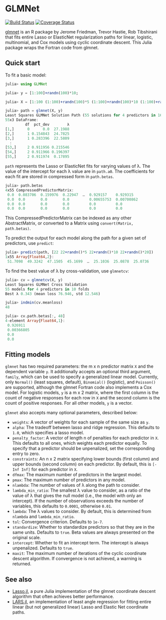 # GLMNet

[![Build Status](https://travis-ci.org/simonster/GLMNet.jl.svg?branch=master)](https://travis-ci.org/simonster/GLMNet.jl)
[![Coverage Status](https://coveralls.io/repos/simonster/GLMNet.jl/badge.svg?branch=master)](https://coveralls.io/r/simonster/GLMNet.jl?branch=master)

[glmnet](http://www.jstatsoft.org/v33/i01/) is an R package by Jerome Friedman, Trevor Hastie, Rob Tibshirani that fits entire Lasso or ElasticNet regularization paths for linear, logistic, multinomial, and Cox models using cyclic coordinate descent. This Julia package wraps the Fortran code from glmnet.

## Quick start

To fit a basic model:

```julia
julia> using GLMNet

julia> y = [1:100]+randn(100)*10;

julia> X = [1:100 (1:100)+randn(100)*5 (1:100)+randn(100)*10 (1:100)+randn(100)*20];

julia> path = glmnet(X, y)
Least Squares GLMNet Solution Path (55 solutions for 4 predictors in 163 passes):
55x3 DataFrame:
         df  pct_dev        λ
[1,]      0      0.0  27.1988
[2,]      1 0.154843  24.7825
[3,]      1 0.283396  22.5809
  :
[53,]     2 0.911956 0.215546
[54,]     2 0.911966 0.196397
[55,]     2 0.911974  0.17895
```

`path` represents the Lasso or ElasticNet fits for varying values of λ. The value of the intercept for each λ value are in `path.a0`. The coefficients for each fit are stored in compressed form in `path.betas`.

```julia
julia> path.betas
4x55 CompressedPredictorMatrix:
 0.0  0.083706  0.159976  0.22947  …  0.929157    0.929315  
 0.0  0.0       0.0       0.0         0.00655753  0.00700862
 0.0  0.0       0.0       0.0         0.0         0.0       
 0.0  0.0       0.0       0.0         0.0         0.0
```

This CompressedPredictorMatrix can be indexed as any other AbstractMatrix, or converted to a Matrix using `convert(Matrix, path.betas)`.

To predict the output for each model along the path for a given set of predictors, use `predict`:

```julia
julia> predict(path, [22 22+randn()*5 22+randn()*10 22+randn()*20])
1x55 Array{Float64,2}:
 51.7098  49.3242  47.1505  45.1699  …  25.1036  25.0878  25.0736
```

To find the best value of λ by cross-validation, use `glmnetcv`:

```julia
julia> cv = glmnetcv(X, y)
Least Squares GLMNet Cross Validation
55 models for 4 predictors in 10 folds
Best λ 0.343 (mean loss 76.946, std 12.546)

julia> indmin(cv.meanloss)
48

julia> cv.path.betas[:, 48]
4-element Array{Float64,1}:
 0.926911  
 0.00366805
 0.0       
 0.0
```

## Fitting models

`glmnet` has two required parameters: the m x n predictor matrix `X` and the dependent variable `y`. It additionally accepts an optional third argument, `family`, which can be used to specify a generalized linear model. Currently, only `Normal()` (least squares, default), `Binomial()` (logistic), and `Poisson()` are supported, although the glmnet Fortran code also implements a Cox model. For logistic models, `y` is a m x 2 matrix, where the first column is the count of negative responses for each row in `X` and the second column is the count of positive responses. For all other models, `y` is a vector.

`glmnet` also accepts many optional parameters, described below:

 - `weights`: A vector of weights for each sample of the same size as `y`.
 - `alpha`: The tradeoff between lasso and ridge regression. This defaults to `1.0`, which specifies a lasso model.
 - `penalty_factor`: A vector of length n of penalties for each predictor in `X`. This defaults to all ones, which weights each predictor equally. To specify that a predictor should be unpenalized, set the corresponding entry to zero.
 - `constraints`: An n x 2 matrix specifying lower bounds (first column) and upper bounds (second column) on each predictor. By default, this is `[-Inf Inf]` for each predictor in `X`.
 - `dfmax`: The maximum number of predictors in the largest model.
 - `pmax`: The maximum number of predictors in any model.
 - `nlambda`: The number of values of λ along the path to consider.
 - `lambda_min_ratio`: The smallest λ value to consider, as a ratio of the value of λ that gives the null model (i.e., the model with only an intercept). If the number of observations exceeds the number of variables, this defaults to `0.0001`, otherwise `0.01`.
 - `lambda`: The λ values to consider. By default, this is determined from `nlambda` and `lambda_min_ratio`.
 - `tol`: Convergence criterion. Defaults to `1e-7`.
 - `standardize`: Whether to standardize predictors so that they are in the same units. Defaults to `true`. Beta values are always presented on the original scale.
 - `intercept`: Whether to fit an intercept term. The intercept is always unpenalized. Defaults to `true`.
 - `maxit`: The maximum number of iterations of the cyclic coordinate descent algorithm. If convergence is not achieved, a warning is returned.


## See also

 - [Lasso.jl](https://github.com/simonster/Lasso.jl), a pure Julia implementation of the glmnet coordinate descent algorithm that often achieves better performance.
 - [LARS.jl](https://github.com/simonster/LARS.jl), an implementation
   of least angle regression for fitting entire linear (but not
   generalized linear) Lasso and Elastic Net coordinate paths.
